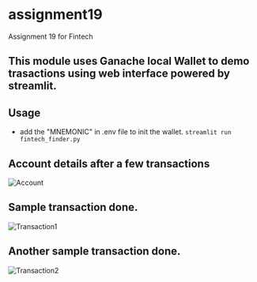 # assignment19
Assignment 19 for Fintech

## This module uses Ganache local Wallet to demo trasactions using web interface powered by streamlit.
## Usage
- add the "MNEMONIC" in .env file to init the wallet.
```streamlit run fintech_finder.py```


## Account details after a few transactions
![Account](/Account.png "Account")


## Sample transaction done.
![Transaction1](/Transaction1.png "Transaction1")


## Another sample transaction done.
![Transaction2](/Transaction2.png "Transaction2")
